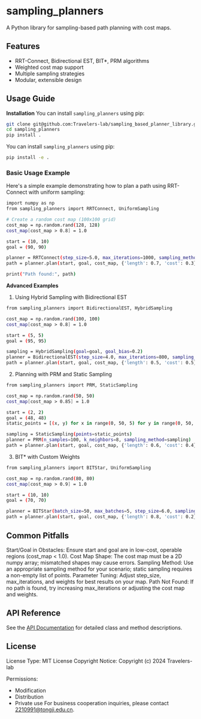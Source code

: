 # sampling_planners

A Python library for sampling-based path planning with cost maps.

## Features

- RRT-Connect, Bidirectional EST, BIT*, PRM algorithms
- Weighted cost map support
- Multiple sampling strategies
- Modular, extensible design

## Usage Guide
**Installation**
You can install `sampling_planners` using pip:
```bash
git clone git@github.com:Travelers-lab/sampling_based_planner_library.git
cd sampling_planners
pip install .
```
You can install `sampling_planners` using pip:
```bash
pip install -e .
```
### Basic Usage Example
Here's a simple example demonstrating how to plan a path using RRT-Connect with uniform sampling:
```bash
import numpy as np
from sampling_planners import RRTConnect, UniformSampling

# Create a random cost map (100x100 grid)
cost_map = np.random.rand(128, 128)
cost_map[cost_map > 0.8] = 1.0  

start = (10, 10)
goal = (90, 90)

planner = RRTConnect(step_size=5.0, max_iterations=1000, sampling_method=UniformSampling())
path = planner.plan(start, goal, cost_map, {'length': 0.7, 'cost': 0.3})

print("Path found:", path)
```
**Advanced Examples**
1. Using Hybrid Sampling with Bidirectional EST
```bash
from sampling_planners import BidirectionalEST, HybridSampling

cost_map = np.random.rand(100, 100)
cost_map[cost_map > 0.8] = 1.0

start = (5, 5)
goal = (95, 95)

sampling = HybridSampling(goal=goal, goal_bias=0.2)
planner = BidirectionalEST(step_size=4.0, max_iterations=800, sampling_method=sampling)
path = planner.plan(start, goal, cost_map, {'length': 0.5, 'cost': 0.5})
```
2. Planning with PRM and Static Sampling
```bash
from sampling_planners import PRM, StaticSampling

cost_map = np.random.rand(50, 50)
cost_map[cost_map > 0.85] = 1.0

start = (2, 2)
goal = (48, 48)
static_points = [(x, y) for x in range(0, 50, 5) for y in range(0, 50, 5)]

sampling = StaticSampling(points=static_points)
planner = PRM(n_samples=100, k_neighbors=8, sampling_method=sampling)
path = planner.plan(start, goal, cost_map, {'length': 0.6, 'cost': 0.4})
```
3. BIT* with Custom Weights
```bash
from sampling_planners import BITStar, UniformSampling

cost_map = np.random.rand(80, 80)
cost_map[cost_map > 0.9] = 1.0

start = (10, 10)
goal = (70, 70)

planner = BITStar(batch_size=50, max_batches=5, step_size=6.0, sampling_method=UniformSampling())
path = planner.plan(start, goal, cost_map, {'length': 0.8, 'cost': 0.2})
```
## Common Pitfalls
Start/Goal in Obstacles: Ensure start and goal are in low-cost, operable regions (cost_map < 1.0).
Cost Map Shape: The cost map must be a 2D numpy array; mismatched shapes may cause errors.
Sampling Method: Use an appropriate sampling method for your scenario; static sampling requires a non-empty list of points.
Parameter Tuning: Adjust step_size, max_iterations, and weights for best results on your map.
Path Not Found: If no path is found, try increasing max_iterations or adjusting the cost map and weights.
## API Reference
See the [API Documentation]() for detailed class and method descriptions.
## License
License Type: MIT License
Copyright Notice:
Copyright (c) 2024 Travelers-lab

Permissions:
 - Modification
 - Distribution
 - Private use
 For business cooperation inquiries, please contact 2210991@tongji.edu.cn.
